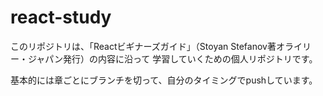 # react-study

このリポジトリは、「Reactビギナーズガイド」（Stoyan Stefanov著オライリー・ジャパン発行）の内容に沿って
学習していくための個人リポジトリです。

基本的には章ごとにブランチを切って、自分のタイミングでpushしています。
